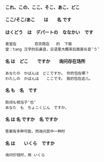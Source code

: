 #### これ、この、ここ、そこ、あこ、どこ
#### ここ/そこ/あこ　　は　　名 です
#### はくどう　は　デパートの　ななかい　です
    食堂在        百货商店   的  下面
    堂：tang 汉字的后鼻音，日语里大概率后面是长音‘う’
#### 名 は　どこ　　ですか　　询问存在场所
    あなたの　かばんは　どこですか。　你的包在哪？
    わたしの　かばんは　　ここです。　我的包在这儿。
#### 名 も　名　です
    助词も相当于‘也’
    あなた　も　ちょこくじん　ですか。
#### 名 は  名 ですか　名 ですか
    答案有多种可能，而询问其中一种时
#### 名 は　　いくら　ですか
    询问价钱时，用 いくら